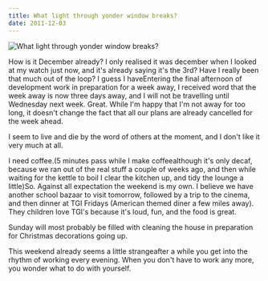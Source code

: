 ```yaml
---
title: What light through yonder window breaks?
date: 2011-12-03
---
```


![What light through yonder window breaks?](https://source.unsplash.com/9ZQzrLWV52M/1600x900)

How is it December already? I only realised it was december when I looked at my watch just now, and it's already saying it's the 3rd? Have I really been that much out of the loop? I guess I haveEntering the final afternoon of development work in preparation for a week away, I received word that the week away is now three days away, and I will not be travelling until Wednesday next week. Great. While I'm happy that I'm not away for too long, it doesn't change the fact that all our plans are already cancelled for the week ahead.

I seem to live and die by the word of others at the moment, and I don't like it very much at all.

I need coffee.(5 minutes pass while I make coffeealthough it's only decaf, because we ran out of the real stuff a couple of weeks ago, and then while waiting for the kettle to boil I clear the kitchen up, and tidy the lounge a little)So. Against all expectation the weekend is my own. I believe we have another school bazaar to visit tomorrow, followed by a trip to the cinema, and then dinner at TGI Fridays (American themed diner a few miles away). They children love TGI's because it's loud, fun, and the food is great.

Sunday will most probably be filled with cleaning the house in preparation for Christmas decorations going up.

This weekend already seems a little strangeafter a while you get into the rhythm of working every evening. When you don't have to work any more, you wonder what to do with yourself.